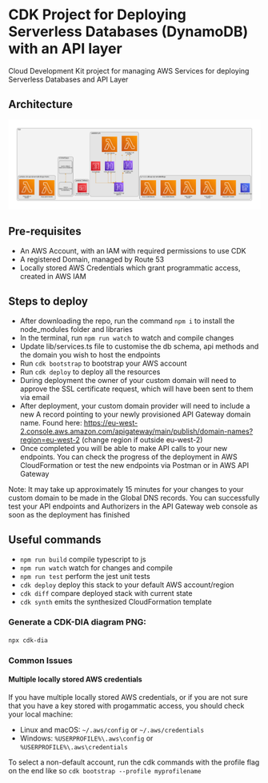 # CDK Project for Deploying Serverless Databases (DynamoDB) with an API layer

Cloud Development Kit project for managing AWS Services for deploying Serverless Databases and API Layer

## Architecture

![Diagram](diagram.png)

## Pre-requisites

- An AWS Account, with an IAM with required permissions to use CDK
- A registered Domain, managed by Route 53
- Locally stored AWS Credentials which grant programmatic access, created in AWS IAM

## Steps to deploy

- After downloading the repo, run the command `npm i` to install the node_modules folder and libraries
- In the terminal, run `npm run watch` to watch and compile changes
- Update lib/services.ts file to customise the db schema, api methods and the domain you wish to host the endpoints
- Run `cdk bootstrap` to bootstrap your AWS account
- Run `cdk deploy` to deploy all the resources
- During deployment the owner of your custom domain will need to approve the SSL certificate request, which will have been sent to them via email
- After deployment, your custom domain provider will need to include a new A record pointing to your newly provisioned API Gateway domain name. Found here: https://eu-west-2.console.aws.amazon.com/apigateway/main/publish/domain-names?region=eu-west-2 (change region if outside eu-west-2)
- Once completed you will be able to make API calls to your new endpoints. You can check the progress of the deployment in AWS CloudFormation or test the new endpoints via Postman or in AWS API Gateway

Note: It may take up approximately 15 minutes for your changes to your custom domain to be made in the Global DNS records. You can successfully test your API endpoints and Authorizers in the API Gateway web console as soon as the deployment has finished

## Useful commands

- `npm run build` compile typescript to js
- `npm run watch` watch for changes and compile
- `npm run test` perform the jest unit tests
- `cdk deploy` deploy this stack to your default AWS account/region
- `cdk diff` compare deployed stack with current state
- `cdk synth` emits the synthesized CloudFormation template

### Generate a CDK-DIA diagram PNG:

`npx cdk-dia`

### Common Issues

#### Multiple locally stored AWS credentials

If you have multiple locally stored AWS credentials, or if you are not sure that you have a key stored with progammatic access, you should check your local machine:

- Linux and macOS: `~/.aws/config` or `~/.aws/credentials`
- Windows: `%USERPROFILE%\.aws\config` or `%USERPROFILE%\.aws\credentials`

To select a non-default account, run the cdk commands with the profile flag on the end like so `cdk bootstrap --profile myprofilename`
